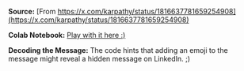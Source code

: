 **Source:** [From https://x.com/karpathy/status/1816637781659254908](https://x.com/karpathy/status/1816637781659254908) 

**Colab Notebook:** [Play with it here :)](https://colab.research.google.com/drive/1SVS-ALf9ToN6I6WmJno5RQkZEHFhaykJ#scrollTo=75OlT3yhf9p5) ️

**Decoding the Message:** The code hints that adding an emoji to the message might reveal a hidden message on LinkedIn. ;)
